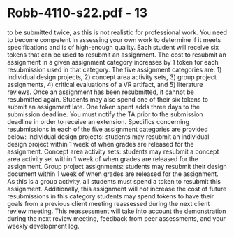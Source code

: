 # Robb-4110-s22.pdf - 13

to be submitted twice, as this is not realistic for professional work. You need to become competent in
assessing your own work to determine if it meets specifications and is of high-enough quality.
Each student will receive six tokens that can be used to resubmit an assignment. The cost to resubmit
an assignment in a given assignment category increases by 1 token for each resubmission used in that
category. The five assignment categories are: 1) individual design projects, 2) concept area activity sets,
3) group project assignments, 4) critical evaluations of a VR artifact, and 5) literature reviews. Once an
assignment has been resubmitted, it cannot be resubmitted again.
Students may also spend one of their six tokens to submit an assignment late. One token spent adds
three days to the submission deadline. You must notify the TA prior to the submission deadline in order
to receive an extension.
Specifics concerning resubmissions in each of the five assignment categories are provided below:
Individual design projects: students may resubmit an individual design project within 1 week of
when grades are released for the assignment.
Concept area activity sets: students may resubmit a concept area activity set within 1 week of
when grades are released for the assignment.
Group project assignments:
students may resubmit their design document within 1 week of when grades are released for the
assignment. As this is a group activity, all students must spend a token to resubmit this
assignment. Additionally, this assignment will not increase the cost of future resubmissions in this
category
students may spend tokens to have their goals from a previous client meeting reassessed during
the next client review meeting. This reassessment will take into account the demonstration during
the next review meeting, feedback from peer assessments, and your weekly development log.